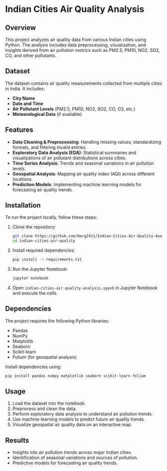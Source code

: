 # Indian Cities Air Quality Analysis

## Overview
This project analyzes air quality data from various Indian cities using Python. The analysis includes data preprocessing, visualization, and insights derived from air pollution metrics such as PM2.5, PM10, NO2, SO2, CO, and other pollutants.

## Dataset
The dataset contains air quality measurements collected from multiple cities in India. It includes:
- **City Name**
- **Date and Time**
- **Air Pollutant Levels** (PM2.5, PM10, NO2, SO2, CO, O3, etc.)
- **Meteorological Data** (if available)

## Features
- **Data Cleaning & Preprocessing**: Handling missing values, standardizing formats, and filtering invalid entries.
- **Exploratory Data Analysis (EDA)**: Statistical summaries and visualizations of air pollutant distributions across cities.
- **Time Series Analysis**: Trends and seasonal variations in air pollution levels.
- **Geospatial Analysis**: Mapping air quality index (AQI) across different locations.
- **Prediction Models**: Implementing machine learning models for forecasting air quality trends.

## Installation
To run the project locally, follow these steps:

1. Clone the repository:
   ```sh
   git clone https://github.com/Harg2411/Indian-Cities-Air-Quality-Analysis.git
   cd indian-cities-air-quality
   ```
2. Install required dependencies:
   ```sh
   pip install -r requirements.txt
   ```
3. Run the Jupyter Notebook:
   ```sh
   jupyter notebook
   ```
4. Open `indian-cities-air-quality-analysis.ipynb` in Jupyter Notebook and execute the cells.

## Dependencies
The project requires the following Python libraries:
- Pandas
- NumPy
- Matplotlib
- Seaborn
- Scikit-learn
- Folium (for geospatial analysis)

Install dependencies using:
```sh
pip install pandas numpy matplotlib seaborn scikit-learn folium
```

## Usage
1. Load the dataset into the notebook.
2. Preprocess and clean the data.
3. Perform exploratory data analysis to understand air pollution trends.
4. Use machine learning models to predict future air quality trends.
5. Visualize geospatial air quality data on an interactive map.

## Results
- Insights into air pollution trends across major Indian cities.
- Identification of seasonal variations and sources of pollution.
- Predictive models for forecasting air quality trends.
